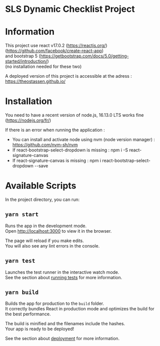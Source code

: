 # SLS Dynamic Checklist Project

# Information

This project use react v17.0.2 (https://reactjs.org/) (https://github.com/facebook/create-react-app) <br />
and bootstrap 5 (https://getbootstrap.com/docs/5.0/getting-started/introduction/) <br />
(no installation needed for these two)

A deployed version of this project is accessible at the adress : https://theostassen.github.io/

# Installation

You need to have a recent version of node.js, 16.13.0 LTS works fine (https://nodejs.org/fr/)

If there is an error when running the application : <br />

* You can install and activate node using nvm (node version manager) : https://github.com/nvm-sh/nvm <br />
* If react-bootstrap-select-dropdown is missing : npm i -S react-signature-canvas <br />
* If react-signature-canvas is missing : npm i react-bootstrap-select-dropdown --save


# Available Scripts

In the project directory, you can run:

## `yarn start`

Runs the app in the development mode.\
Open [http://localhost:3000](http://localhost:3000) to view it in the browser.

The page will reload if you make edits.\
You will also see any lint errors in the console.

## `yarn test`

Launches the test runner in the interactive watch mode.\
See the section about [running tests](https://facebook.github.io/create-react-app/docs/running-tests) for more information.

## `yarn build`

Builds the app for production to the `build` folder.\
It correctly bundles React in production mode and optimizes the build for the best performance.

The build is minified and the filenames include the hashes.\
Your app is ready to be deployed!

See the section about [deployment](https://facebook.github.io/create-react-app/docs/deployment) for more information.

